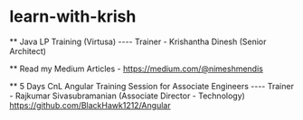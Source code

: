 # learn-with-krish
** Java LP Training (Virtusa) ---- Trainer - Krishantha Dinesh (Senior Architect)

** Read my Medium Articles - https://medium.com/@nimeshmendis

** 5 Days CnL Angular Training Session for Associate Engineers ---- Trainer - Rajkumar Sivasubramanian (Associate Director - Technology)          https://github.com/BlackHawk1212/Angular
